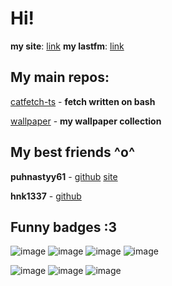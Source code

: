 # Hi! 

**my site**: [link](https://tasory.is-a.dev/)
**my lastfm**: [link](https://www.last.fm/user/tasoryy)

## My main repos:
[catfetch-ts](https://github.com/tasory/catfetch-ts) - **fetch written on bash**

[wallpaper](https://github.com/tasory/wallpaper) - **my wallpaper collection**

## My best friends ^o^
 **puhnastyy61** - [github](https://github.com/PUHNASTYY61) [site](https://puhnastyy61.github.io/)

**hnk1337** - [github](https://github.com/1Hnk1)

## Funny badges :3 
![image](https://jack-dawlia.neocities.org/image/gif/azumanga-intro-stamp.gif) ![image](https://crinelam.neocities.org/images/stamps/milk2.png) ![image](https://crinelam.neocities.org/images/stamps/milk.png) ![image](https://jack-dawlia.neocities.org/image/penis.png)

![image](https://jack-dawlia.neocities.org/image/oh-my-gah-button.gif) ![image](https://jack-dawlia.neocities.org/image/adhd-haver.gif) ![image](https://crinelam.neocities.org/images/buttons/spam%20ton.gif) 
